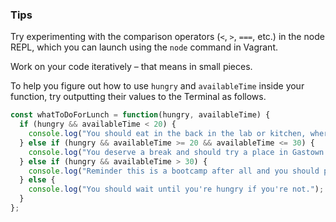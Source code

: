 ### Tips

Try experimenting with the comparison operators (`<`, `>`, `===`, etc.) in the node REPL, which you can launch using the `node` command in Vagrant.

Work on your code iteratively – that means in small pieces. 

To help you figure out how to use `hungry` and `availableTime` inside your function, try outputting their values to the Terminal as follows.

```javascript
const whatToDoForLunch = function(hungry, availableTime) {
  if (hungry && availableTime < 20) {
    console.log("You should eat in the back in the lab or kitchen, where you can get to know your fellow classmates.");
  } else if (hungry && availableTime >= 20 && availableTime <= 30) {
    console.log("You deserve a break and should try a place in Gastown.");
  } else if (hungry && availableTime > 30) {
    console.log("Reminder this is a bootcamp after all and you should probably reconsider.");
  } else {
    console.log("You should wait until you're hungry if you're not.");
  }
};
```